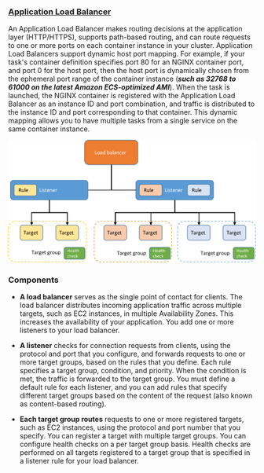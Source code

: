 ### [Application Load Balancer](http://docs.aws.amazon.com/AmazonECS/latest/developerguide/service-load-balancing.html)

An Application Load Balancer makes routing decisions at the application layer (HTTP/HTTPS), supports path-based routing, and can route requests to one or more ports on each container instance in your cluster. Application Load Balancers support dynamic host port mapping. For example, if your task's container definition specifies port 80 for an NGINX container port, and port 0 for the host port, then the host port is dynamically chosen from the ephemeral port range of the container instance (***such as 32768 to 61000 on the latest Amazon ECS-optimized AMI***). When the task is launched, the NGINX container is registered with the Application Load Balancer as an instance ID and port combination, and traffic is distributed to the instance ID and port corresponding to that container. This dynamic mapping allows you to have multiple tasks from a single service on the same container instance.

![alb-components](docs/alb-components.png "alb components")

### Components

- **A load balancer** serves as the single point of contact for clients. The load balancer distributes incoming application traffic across multiple targets, such as EC2 instances, in multiple Availability Zones. This increases the availability of your application. You add one or more listeners to your load balancer.

- **A listener** checks for connection requests from clients, using the protocol and port that you configure, and forwards requests to one or more target groups, based on the rules that you define. Each rule specifies a target group, condition, and priority. When the condition is met, the traffic is forwarded to the target group. You must define a default rule for each listener, and you can add rules that specify different target groups based on the content of the request (also known as content-based routing).

- **Each target group routes** requests to one or more registered targets, such as EC2 instances, using the protocol and port number that you specify. You can register a target with multiple target groups. You can configure health checks on a per target group basis. Health checks are performed on all targets registered to a target group that is specified in a listener rule for your load balancer.